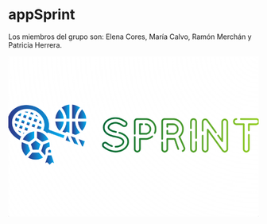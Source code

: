 # appSprint

Los miembros del grupo son: Elena Cores, María Calvo, Ramón Merchán y Patricia Herrera.


![plot](docs/logo.png)
